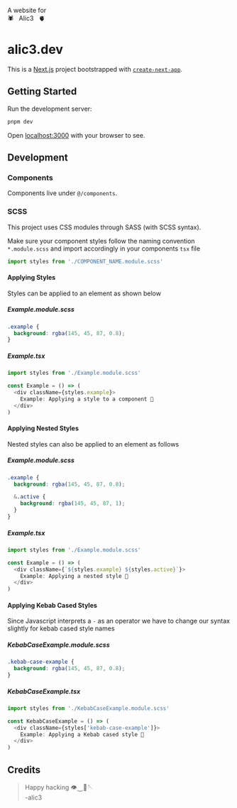 A website for  
🕷️&nbsp;&nbsp;&nbsp;Alic3&nbsp;&nbsp;&nbsp;🫀

# alic3.dev

This is a [Next.js](https://nextjs.org/) project bootstrapped with [`create-next-app`](https://github.com/vercel/next.js/tree/canary/packages/create-next-app).

## Getting Started

Run the development server:

```zsh
pnpm dev
```

Open [localhost:3000](http://localhost:3000) with your browser to see.

## Development

### Components

Components live under `@/components`.

### SCSS

This project uses CSS modules through SASS (with SCSS syntax).

Make sure your component styles follow the naming convention `*.module.scss` and import accordingly in your components `tsx` file

```javascript
import styles from './COMPONENT_NAME.module.scss'
```

#### Applying Styles

Styles can be applied to an element as shown below

##### Example.module.scss

```scss
.example {
  background: rgba(145, 45, 87, 0.8);
}
```

##### Example.tsx

```javascript
import styles from './Example.module.scss'

const Example = () => (
  <div className={styles.example}>
    Example: Applying a style to a component 🎨
  </div>
)
```

#### Applying Nested Styles

Nested styles can also be applied to an element as follows

##### Example.module.scss

```scss
.example {
  background: rgba(145, 45, 87, 0.8);

  &.active {
    background: rgba(145, 45, 87, 1);
  }
}
```

##### Example.tsx

```javascript
import styles from './Example.module.scss'

const Example = () => (
  <div className={`${styles.example} ${styles.active}`}>
    Example: Applying a nested style 🪺
  </div>
)
```

#### Applying Kebab Cased Styles

Since Javascript interprets a `-` as an operator we have to change our syntax slightly for kebab cased style names

##### KebabCaseExample.module.scss

```scss
.kebab-case-example {
  background: rgba(145, 45, 87, 0.8);
}
```

##### KebabCaseExample.tsx

```javascript
import styles from './KebabCaseExample.module.scss'

const KebabCaseExample = () => (
  <div className={styles['kebab-case-example']}>
    Example: Applying a Kebab cased style 🍡
  </div>
)
```

## Credits

> Happy hacking 👁️⏝🧿🪡  
> -alic3

